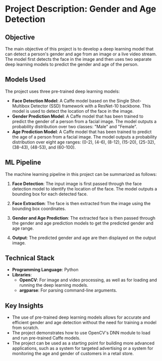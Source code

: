 
# Project Description: Gender and Age Detection

## Objective
The main objective of this project is to develop a deep learning model that can detect a person's gender and age from an image or a live video stream. The model first detects the face in the image and then uses two separate deep learning models to predict the gender and age of the person.

## Models Used
The project uses three pre-trained deep learning models:

- **Face Detection Model**: A Caffe model based on the Single Shot-Multibox Detector (SSD) framework with a ResNet-10 backbone. This model is used to detect the location of the face in the image.
- **Gender Prediction Model**: A Caffe model that has been trained to predict the gender of a person from a facial image. The model outputs a probability distribution over two classes: "Male" and "Female".
- **Age Prediction Model**: A Caffe model that has been trained to predict the age of a person from a facial image. The model outputs a probability distribution over eight age ranges: (0-2), (4-6), (8-12), (15-20), (25-32), (38-43), (48-53), and (60-100).

## ML Pipeline
The machine learning pipeline in this project can be summarized as follows:

1.  **Face Detection**: The input image is first passed through the face detection model to identify the location of the face. The model outputs a bounding box for each detected face.

2.  **Face Extraction**: The face is then extracted from the image using the bounding box coordinates.

3.  **Gender and Age Prediction**: The extracted face is then passed through the gender and age prediction models to get the predicted gender and age range.

4.  **Output**: The predicted gender and age are then displayed on the output image.

## Technical Stack
- **Programming Language**: Python
- **Libraries**:
    - **OpenCV**: For image and video processing, as well as for loading and running the deep learning models.
    - **argparse**: For parsing command-line arguments.

## Key Insights
- The use of pre-trained deep learning models allows for accurate and efficient gender and age detection without the need for training a model from scratch.
- The project demonstrates how to use OpenCV's DNN module to load and run pre-trained Caffe models.
- The project can be used as a starting point for building more advanced applications, such as a system for targeted advertising or a system for monitoring the age and gender of customers in a retail store.
